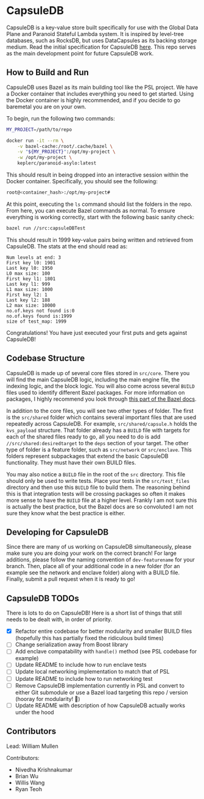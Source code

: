 # CapsuleDB

CapsuleDB is a key-value store built specifically for use with the Global Data Plane and Paranoid Stateful Lambda system.  It is inspired by level-tree databases, such as RocksDB, but uses DataCapsules as its backing storage medium.  Read the initial specification for CapsuleDB [here](https://people.eecs.berkeley.edu/~kubitron/courses/cs262a-F21/projects/reports/project18_report_ver3.pdf).  This repo serves as the main development point for future CapsuleDB work.  

## How to Build and Run

CapsuleDB uses Bazel as its main building tool like the PSL project.  We have a Docker container that includes everything you need to get started.  Using the Docker container is highly recommended, and if you decide to go baremetal you are on your own.

To begin, run the following two commands:

```bash
MY_PROJECT=/path/to/repo

docker run -it --rm \
    -v bazel-cache:/root/.cache/bazel \
    -v "${MY_PROJECT}":/opt/my-project \
    -w /opt/my-project \
    keplerc/paranoid-asylo:latest 
```

This should result in being dropped into an interactive session within the Docker container.  Specifically, you should see the following:

```bash
root@<container_hash>:/opt/my-project#
```

At this point, executing the `ls` command should list the folders in the repo.  From here, you can execute Bazel commands as normal.  To ensure everything is working correctly, start with the following basic sanity check:

```bash
bazel run //src:capsuleDBTest
```

This should result in 1999 key-value pairs being written and retrieved from CapsuleDB.  The stats at the end should read as:

```text
Num levels at end: 3
First key l0: 1901
Last key l0: 1950
L0 max size: 100
First key l1: 1801
Last key l1: 999
L1 max size: 1000
First key l2: 1
Last key l2: 188
L2 max size: 10000
no.of.keys not found is:0
no.of.keys found is:1999
size of test_map: 1999
```

Congratulations!  You have just executed your first puts and gets against CapsuleDB!

## Codebase Structure

CapsuleDB is made up of several core files stored in `src/core`.  There you will find the main CapsuleDB logic, including the main engine file, the indexing logic, and the block logic.  You will also come across several `BUILD` files used to identify different Bazel packages.  For more information on packages, I highly recommend you look through [this part of the Bazel docs](https://docs.bazel.build/versions/main/tutorial/cpp.html).

In addition to the core files, you will see two other types of folder.  The first is the `src/shared` folder which contains several important files that are used repeatedly across CapsuleDB.  For example, `src/shared/capsule.h` holds the `kvs_payload` structure.  That folder already has a `BUILD` file with targets for each of the shared files ready to go, all you need to do is add `//src/shared:desiredtarget` to the `deps` section of your target.  The other type of folder is a feature folder, such as `src/network` or `src/enclave`.  This folders represent subpackages that extend the basic CapsuleDB functionality.  They must have their own BUILD files.  

You may also notice a `BUILD` file in the root of the `src` directory.  This file should only be used to write tests.  Place your tests in the `src/test_files` directory and then use this `BUILD` file to build them.  The reasoning behind this is that integration tests will be crossing packages so often it makes more sense to have the `BUILD` file at a higher level.  Frankly I am not sure this is actually the best practice, but the Bazel docs are so convoluted I am not sure they know what the best practice is either.  

## Developing for CapsuleDB

Since there are many of us working on CapsuleDB simultaneously, please make sure you are doing your work on the correct branch!  For large additions, please follow the naming convention of `dev-featurename` for your branch.  Then, place all of your additional code in a new folder (for an example see the network and enclave folder) along with a BUILD file.  Finally, submit a pull request when it is ready to go!

## CapsuleDB TODOs

There is lots to do on CapsuleDB!  Here is a short list of things that still needs to be dealt with, in order of priority.

- [x] Refactor entire codebase for better modularity and smaller BUILD files (hopefully this has partially fixed the ridiculous build times)
- [ ] Change serialization away from Boost library
- [ ] Add enclave compatability with `handle()` method (see PSL codebase for example)
- [ ] Update README to include how to run enclave tests
- [ ] Update local networking implementation to match that of PSL
- [ ] Update README to include how to run networking test
- [ ] Remove CapsuleDB implementation currently in PSL and convert to either Git submodule or use a Bazel load targeting this repo / version (hooray for modularity! :tada:)
- [ ] Update README with description of how CapsuleDB actually works under the hood

## Contributors

Lead: William Mullen

Contributors:
- Nivedha Krishnakumar
- Brian Wu
- Willis Wang
- Ryan Teoh

